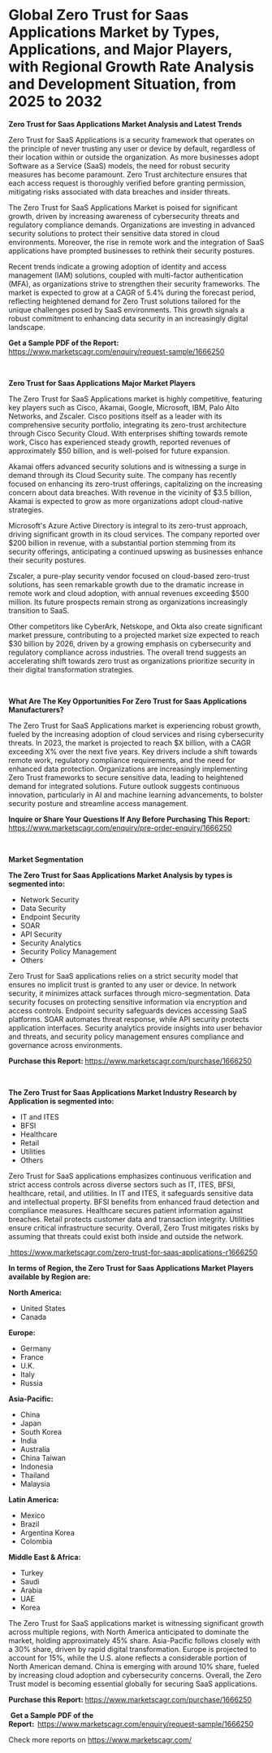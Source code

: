<p><h1>Global Zero Trust for Saas Applications Market by Types, Applications, and Major Players, with Regional Growth Rate Analysis and Development Situation, from 2025 to 2032</h1></p><p><strong>Zero Trust for Saas Applications Market Analysis and Latest Trends</strong></p>
<p><p>Zero Trust for SaaS Applications is a security framework that operates on the principle of never trusting any user or device by default, regardless of their location within or outside the organization. As more businesses adopt Software as a Service (SaaS) models, the need for robust security measures has become paramount. Zero Trust architecture ensures that each access request is thoroughly verified before granting permission, mitigating risks associated with data breaches and insider threats.</p><p>The Zero Trust for SaaS Applications Market is poised for significant growth, driven by increasing awareness of cybersecurity threats and regulatory compliance demands. Organizations are investing in advanced security solutions to protect their sensitive data stored in cloud environments. Moreover, the rise in remote work and the integration of SaaS applications have prompted businesses to rethink their security postures. </p><p>Recent trends indicate a growing adoption of identity and access management (IAM) solutions, coupled with multi-factor authentication (MFA), as organizations strive to strengthen their security frameworks. The market is expected to grow at a CAGR of 5.4% during the forecast period, reflecting heightened demand for Zero Trust solutions tailored for the unique challenges posed by SaaS environments. This growth signals a robust commitment to enhancing data security in an increasingly digital landscape.</p></p>
<p><strong>Get a Sample PDF of the Report:&nbsp;</strong> <a href="https://www.marketscagr.com/enquiry/request-sample/1666250?utm_campaign=2461&utm_medium=2&utm_source=Github&utm_content=ia&utm_term=11032025&utm_id=zero-trust-for-saas-applications">https://www.marketscagr.com/enquiry/request-sample/1666250</a></p>
<p>&nbsp;</p>
<p><strong>Zero Trust for Saas Applications Major Market Players</strong></p>
<p><p>The Zero Trust for SaaS Applications market is highly competitive, featuring key players such as Cisco, Akamai, Google, Microsoft, IBM, Palo Alto Networks, and Zscaler. Cisco positions itself as a leader with its comprehensive security portfolio, integrating its zero-trust architecture through Cisco Security Cloud. With enterprises shifting towards remote work, Cisco has experienced steady growth, reported revenues of approximately $50 billion, and is well-poised for future expansion.</p><p>Akamai offers advanced security solutions and is witnessing a surge in demand through its Cloud Security suite. The company has recently focused on enhancing its zero-trust offerings, capitalizing on the increasing concern about data breaches. With revenue in the vicinity of $3.5 billion, Akamai is expected to grow as more organizations adopt cloud-native strategies.</p><p>Microsoft's Azure Active Directory is integral to its zero-trust approach, driving significant growth in its cloud services. The company reported over $200 billion in revenue, with a substantial portion stemming from its security offerings, anticipating a continued upswing as businesses enhance their security postures.</p><p>Zscaler, a pure-play security vendor focused on cloud-based zero-trust solutions, has seen remarkable growth due to the dramatic increase in remote work and cloud adoption, with annual revenues exceeding $500 million. Its future prospects remain strong as organizations increasingly transition to SaaS.</p><p>Other competitors like CyberArk, Netskope, and Okta also create significant market pressure, contributing to a projected market size expected to reach $30 billion by 2026, driven by a growing emphasis on cybersecurity and regulatory compliance across industries. The overall trend suggests an accelerating shift towards zero trust as organizations prioritize security in their digital transformation strategies.</p></p>
<p>&nbsp;</p>
<p><strong>What Are The Key Opportunities For Zero Trust for Saas Applications Manufacturers?</strong></p>
<p><p>The Zero Trust for SaaS Applications market is experiencing robust growth, fueled by the increasing adoption of cloud services and rising cybersecurity threats. In 2023, the market is projected to reach $X billion, with a CAGR exceeding X% over the next five years. Key drivers include a shift towards remote work, regulatory compliance requirements, and the need for enhanced data protection. Organizations are increasingly implementing Zero Trust frameworks to secure sensitive data, leading to heightened demand for integrated solutions. Future outlook suggests continuous innovation, particularly in AI and machine learning advancements, to bolster security posture and streamline access management.</p></p>
<p><strong>Inquire or Share Your Questions If Any Before Purchasing This Report:</strong> <a href="https://www.marketscagr.com/enquiry/pre-order-enquiry/1666250?utm_campaign=2461&utm_medium=2&utm_source=Github&utm_content=ia&utm_term=11032025&utm_id=zero-trust-for-saas-applications">https://www.marketscagr.com/enquiry/pre-order-enquiry/1666250</a></p>
<p>&nbsp;</p>
<p><strong>Market Segmentation</strong></p>
<p><strong>The Zero Trust for Saas Applications Market Analysis by types is segmented into:</strong></p>
<p><ul><li>Network Security</li><li>Data Security</li><li>Endpoint Security</li><li>SOAR</li><li>API Security</li><li>Security Analytics</li><li>Security Policy Management</li><li>Others</li></ul></p>
<p><p>Zero Trust for SaaS applications relies on a strict security model that ensures no implicit trust is granted to any user or device. In network security, it minimizes attack surfaces through micro-segmentation. Data security focuses on protecting sensitive information via encryption and access controls. Endpoint security safeguards devices accessing SaaS platforms. SOAR automates threat response, while API security protects application interfaces. Security analytics provide insights into user behavior and threats, and security policy management ensures compliance and governance across environments.</p></p>
<p><strong>Purchase this Report:&nbsp;</strong><a href="https://www.marketscagr.com/purchase/1666250?utm_campaign=2461&utm_medium=2&utm_source=Github&utm_content=ia&utm_term=11032025&utm_id=zero-trust-for-saas-applications">https://www.marketscagr.com/purchase/1666250</a></p>
<p>&nbsp;</p>
<p><strong>The Zero Trust for Saas Applications Market Industry Research by Application is segmented into:</strong></p>
<p><ul><li>IT and ITES</li><li>BFSI</li><li>Healthcare</li><li>Retail</li><li>Utilities</li><li>Others</li></ul></p>
<p><p>Zero Trust for SaaS applications emphasizes continuous verification and strict access controls across diverse sectors such as IT, ITES, BFSI, healthcare, retail, and utilities. In IT and ITES, it safeguards sensitive data and intellectual property. BFSI benefits from enhanced fraud detection and compliance measures. Healthcare secures patient information against breaches. Retail protects customer data and transaction integrity. Utilities ensure critical infrastructure security. Overall, Zero Trust mitigates risks by assuming that threats could exist both inside and outside the network.</p></p>
<p><a href="https://www.marketscagr.com/zero-trust-for-saas-applications-r1666250?utm_campaign=2461&utm_medium=2&utm_source=Github&utm_content=ia&utm_term=11032025&utm_id=zero-trust-for-saas-applications">&nbsp;https://www.marketscagr.com/zero-trust-for-saas-applications-r1666250</a></p>
<p><strong>In terms of Region, the Zero Trust for Saas Applications Market Players available by Region are:</strong></p>
<p>
    <p> <strong> North America: </strong>
        <ul>
            <li>United States</li>
            <li>Canada</li>
        </ul>
        </p> 
    <p> <strong> Europe: </strong>
        <ul>
            <li>Germany</li>
            <li>France</li>
            <li>U.K.</li>
            <li>Italy</li>
            <li>Russia</li>
        </ul>
        </p> 
    <p> <strong> Asia-Pacific: </strong>
        <ul>
            <li>China</li>
            <li>Japan</li>
            <li>South Korea</li>
            <li>India</li>
            <li>Australia</li>
            <li>China Taiwan</li>
            <li>Indonesia</li>
            <li>Thailand</li>
            <li>Malaysia</li>
        </ul>
        </p> 
    <p> <strong> Latin America: </strong>
        <ul>
            <li>Mexico</li>
            <li>Brazil</li>
            <li>Argentina Korea</li>
            <li>Colombia</li>
        </ul>
        </p> 
    <p> <strong> Middle East & Africa: </strong>
        <ul>
            <li>Turkey</li>
            <li>Saudi</li>
            <li>Arabia</li>
            <li>UAE</li>
            <li>Korea</li>
        </ul>
    </p>
    </p>
<p><p>The Zero Trust for SaaS applications market is witnessing significant growth across multiple regions, with North America anticipated to dominate the market, holding approximately 45% share. Asia-Pacific follows closely with a 30% share, driven by rapid digital transformation. Europe is projected to account for 15%, while the U.S. alone reflects a considerable portion of North American demand. China is emerging with around 10% share, fueled by increasing cloud adoption and cybersecurity concerns. Overall, the Zero Trust model is becoming essential globally for securing SaaS applications.</p></p>
<p><strong>Purchase this Report: </strong><a href="https://www.marketscagr.com/purchase/1666250?utm_campaign=2461&utm_medium=2&utm_source=Github&utm_content=ia&utm_term=11032025&utm_id=zero-trust-for-saas-applications">https://www.marketscagr.com/purchase/1666250</a></p>
<p>&nbsp;<strong>Get a Sample PDF of the Report:&nbsp;&nbsp;</strong><a href="https://www.marketscagr.com/enquiry/request-sample/1666250?utm_campaign=2461&utm_medium=2&utm_source=Github&utm_content=ia&utm_term=11032025&utm_id=zero-trust-for-saas-applications">https://www.marketscagr.com/enquiry/request-sample/1666250</a></p>
<p><strong></strong></p>
<p>Check more reports on <a href="https://www.marketscagr.com/?utm_campaign=2461&utm_medium=2&utm_source=Github&utm_content=ia&utm_term=11032025&utm_id=zero-trust-for-saas-applications">https://www.marketscagr.com/</a></p>